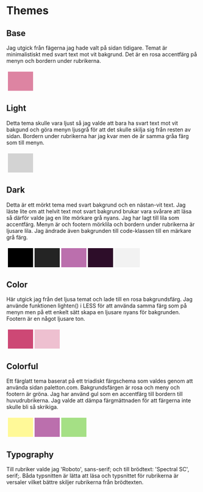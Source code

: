 Themes
==============================================

Base
---------------------

Jag utgick från fägerna jag hade valt på sidan tidigare. Temat är minimalistiskt med svart text mot vit bakgrund. Det är en rosa accentfärg på menyn och bordern under rubrikerna.

<table style="border-spacing: 4px; border-collapse: separate">
<tr>
<td style="height: 50px; width: 50px; background-color: #DD84A2">
</tr>
</table>

Light
---------------------

Detta tema skulle vara ljust så jag valde att bara ha svart text mot vit bakgund och göra menyn ljusgrå för att det skulle skilja sig från resten av sidan. Bordern under rubrikerna har jag kvar men de är samma gråa färg som till menyn.

<table style="border-spacing: 4px; border-collapse: separate">
<tr>
<td style="height: 50px; width: 50px; background-color: #D3D3D3">
</tr>
</table>

Dark
---------------------

Detta är ett mörkt tema med svart bakgrund och en nästan-vit text. Jag läste lite om att helvit text mot svart bakgrund brukar vara svårare att läsa så därför valde jag en lite mörkare grå nyans. Jag har lagt till lila som accentfärg. Menyn är och footern mörklila och bordern under rubrikerna är ljusare lila. Jag ändrade även bakgrunden till code-klassen till en märkare grå färg.

<table style="border-spacing: 4px; border-collapse: separate">
<tr>
<td style="height: 50px; width: 50px; background-color: black">
<td style="height: 50px; width: 50px; background-color: #242424">
<td style="height: 50px; width: 50px; background-color: #BB6FAD">
<td style="height: 50px; width: 50px; background-color: #2D0D29">
<td style="height: 50px; width: 50px; background-color: #F2F2F2">
</tr>
</table>

Color
---------------------

Här utgick jag från det ljusa temat och lade till en rosa bakgrundsfärg. Jag använde funktionen lighten() i LESS för att använda samma färg som på menyn men på ett enkelt sätt skapa en ljusare nyans för bakgrunden. Footern är en något ljusare ton.

<table style="border-spacing: 4px; border-collapse: separate">
<tr>
<td style="height: 50px; width: 50px; background-color: #CD4875">
<td style="height: 50px; width: 50px; background-color: #EEC0D0">
</tr>
</table>

Colorful
---------------------

Ett färglatt tema baserat på ett triadiskt färgschema som valdes genom att använda sidan paletton.com. Bakgrundsfärgen är rosa och meny och footern är gröna. Jag har använd gul som en accentfärg till bordern till huvudrubrikerna. Jag valde att dämpa färgmättnaden för att färgerna inte skulle bli så skrikiga.
<table style="border-spacing: 4px; border-collapse: separate">
<tr>
<td style="height: 50px; width: 50px; background-color: #FFF998">
<td style="height: 50px; width: 50px; background-color: #BB6FAD">
<td style="height: 50px; width: 50px; background-color: #A5E085">
</tr>
</table>

Typography
---------------------

Till rubriker valde jag 'Roboto', sans-serif; och till brödtext: 'Spectral SC', serif;. Båda typsnitten är lätta att läsa och typsnittet för rubrikerna är versaler vilket bättre skiljer rubrikerna från brödtexten.
